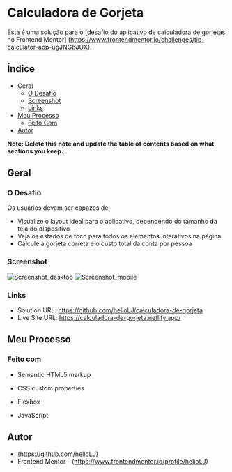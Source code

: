 # Calculadora de Gorjeta

Esta é uma solução para o [desafio do aplicativo de calculadora de gorjetas no Frontend Mentor] (https://www.frontendmentor.io/challenges/tip-calculator-app-ugJNGbJUX).

## Índice

- [Geral](#geral)
  - [O Desafio](#o-desafio)
  - [Screenshot](#screenshot)
  - [Links](#links)
- [Meu Processo](#meu-processo)
  - [Feito Com](#feito-com)
- [Autor](#autor)

**Note: Delete this note and update the table of contents based on what sections you keep.**

## Geral

### O Desafio

Os usuários devem ser capazes de:

- Visualize o layout ideal para o aplicativo, dependendo do tamanho da tela do dispositivo
- Veja os estados de foco para todos os elementos interativos na página
- Calcule a gorjeta correta e o custo total da conta por pessoa

### Screenshot


![Screenshot_desktop](https://user-images.githubusercontent.com/42224962/170735046-120621ab-84c1-4a4b-b2b4-890704acee17.png)
![Screenshot_mobile](https://user-images.githubusercontent.com/42224962/170735055-6425af83-573e-444b-a67b-c8bbdd76af32.png)

### Links

- Solution URL: https://github.com/helioLJ/calculadora-de-gorjeta
- Live Site URL: https://calculadora-de-gorjeta.netlify.app/

## Meu Processo

### Feito com

- Semantic HTML5 markup

- CSS custom properties
- Flexbox
- JavaScript


## Autor

- (https://github.com/helioLJ)
- Frontend Mentor - (https://www.frontendmentor.io/profile/helioLJ)
